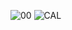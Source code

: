 ![00](https://github.com/user-attachments/assets/569ba7eb-2105-4f74-8178-e7e5870eed7e)
![CAL](https://github.com/user-attachments/assets/2311a1ae-a74f-4b99-a63b-5d9103b96de7)
